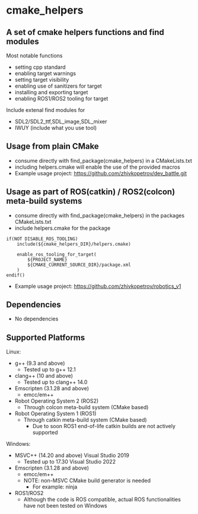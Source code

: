 # cmake_helpers

## A set of cmake helpers functions and find modules

Most notable functions
- setting cpp standard
- enabling target warnings
- setting target visibility
- enabling use of sanitizers for target
- installing and exporting target
- enabling ROS1/ROS2 tooling for target

Include extenal find modules for
- SDL2/SDL2_ttf,SDL_image,SDL_mixer
- IWUY (include what you use tool)


## Usage from plain CMake
- consume directly with find_package(cmake_helpers) in a CMakeLists.txt
- including helpers.cmake will enable the use of the provided macros
- Example usage project: https://github.com/zhivkopetrov/dev_battle.git

## Usage as part of ROS(catkin) / ROS2(colcon) meta-build systems
- consume directly with find_package(cmake_helpers) in the packages CMakeLists.txt
- include helpers.cmake for the package
```
if(NOT DISABLE_ROS_TOOLING)
	include(${cmake_helpers_DIR}/helpers.cmake)
	
    enable_ros_tooling_for_target(
        ${PROJECT_NAME}
        ${CMAKE_CURRENT_SOURCE_DIR}/package.xml
    )
endif()
```
- Example usage project: https://github.com/zhivkopetrov/robotics_v1

## Dependencies
- No dependencies

## Supported Platforms
Linux:
  - g++ (9.3 and above)
    - Tested up to g++ 12.1
  - clang++ (10 and above)
    - Tested up to clang++ 14.0
  - Emscripten (3.1.28 and above)
    - emcc/em++
  - Robot Operating System 2 (ROS2)
    - Through colcon meta-build system (CMake based)
  - Robot Operating System 1 (ROS1)
    - Through catkin meta-build system (CMake based)
      - Due to soon ROS1 end-of-life catkin builds are not actively supported

Windows:
  - MSVC++ (14.20 and above) Visual Studio 2019
    - Tested up to 17.30 Visual Studio 2022
  - Emscripten (3.1.28 and above)
    - emcc/em++
    - NOTE: non-MSVC CMake build generator is needed
      - For example: ninja
  - ROS1/ROS2
    - Although the code is ROS compatible, actual ROS functionalities have not been tested on Windows
